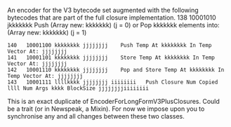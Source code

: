 An encoder for the V3 bytecode set augmented with the following bytecodes that are part of the full closure implementation.	138   10001010 jkkkkkkk		Push (Array new: kkkkkkk) (j = 0)								or	Pop kkkkkkk elements into: (Array new: kkkkkkk) (j = 1)	140   10001100 kkkkkkkk jjjjjjjj 	Push Temp At kkkkkkkk In Temp Vector At: jjjjjjjj	141   10001101 kkkkkkkk jjjjjjjj 	Store Temp At kkkkkkkk In Temp Vector At: jjjjjjjj	142   10001110 kkkkkkkk jjjjjjjj 	Pop and Store Temp At kkkkkkkk In Temp Vector At: jjjjjjjj	143   10001111 llllkkkk jjjjjjjj iiiiiiii	Push Closure Num Copied llll Num Args kkkk BlockSize jjjjjjjjiiiiiiiiThis is an exact duplicate of EncoderForLongFormV3PlusClosures.Could be a trait (or in Newspeak, a Mixin).For now we impose upon you to synchronise any and all changes between these two classes.